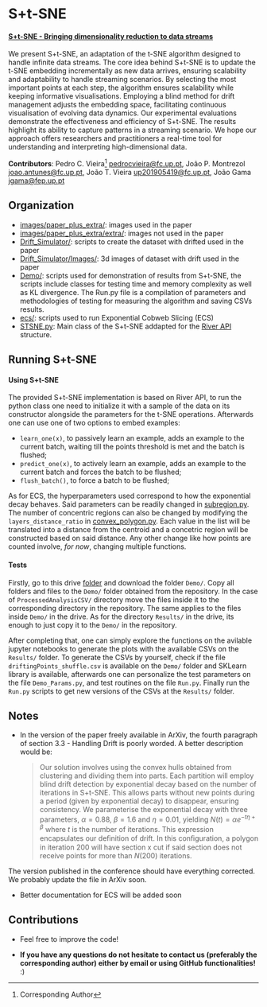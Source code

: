 # S+t-SNE

#### [S+t-SNE - Bringing dimensionality reduction to data streams](https://arxiv.org/abs/2403.17643)

We present S+t-SNE, an adaptation of the t-SNE algorithm designed to handle infinite data streams.
The core idea behind S+t-SNE is to update the t-SNE embedding incrementally as new data arrives, ensuring scalability and adaptability to handle streaming scenarios. By selecting the most important points at each step, the algorithm ensures scalability while keeping informative visualisations. Employing a blind method for drift management adjusts the embedding space, facilitating continuous visualisation of evolving data dynamics.
Our experimental evaluations demonstrate the effectiveness and efficiency of S+t-SNE. The results highlight its ability to capture patterns in a streaming scenario. We hope our approach offers researchers and practitioners a real-time tool for understanding and interpreting high-dimensional data.

**Contributors**: Pedro C. Vieira[^1] <pedrocvieira@fc.up.pt>, João P. Montrezol <joao.antunes@fc.up.pt>, João T. Vieira <up201905419@fc.up.pt>, João Gama <jgama@fep.up.pt>


## Organization

- [images/paper_plus_extra/](images/paper_plus_extra/): images used in the paper
- [images/paper_plus_extra/extra/](images/paper_plus_extra/extra/): images not used in the paper
- [Drift_Simulator/](Drift_Simulator/): scripts to create the dataset with drifted used in the paper
- [Drift_Simulator/Images/](Drift_Simulator/Images/): 3d images of dataset with drift used in the paper
- [Demo/](Demo/): scripts used for demonstration of results from S+t-SNE, the scripts include classes for testing time and memory complexity as well as KL divergence. The Run.py file is a compilation of parameters and methodologies of testing for measuring the algorithm and saving CSVs results.
- [ecs/](ecs/): scripts used to run Exponential Cobweb Slicing (ECS)
- [STSNE.py](STSNE.py): Main class of the S+t-SNE addapted for the [River API](https://github.com/online-ml/river) structure.


## Running S+t-SNE

#### Using S+t-SNE
The provided S+t-SNE implementation is based on River API, to run the python class one need to initialize it with a sample of the data on its constructor alongside the parameters for the t-SNE operations. Afterwards one can use one of two options to embed examples:
- `learn_one(x)`, to passively learn an example, adds an example to the current batch, waiting till the points threshold is met and the batch is flushed;
- `predict_one(x)`, to actively learn an example, adds an example to the current batch and forces the batch to be flushed;
- `flush_batch()`, to force a batch to be flushed;

As for ECS, the hyperparameters used correspond to how the exponential decay behaves. Said parameters can be readily changed in [subregion.py](ecs/subregion.py).
The number of concentric regions can also be changed by modifying the `layers_distance_ratio` in [convex_polygon.py](ecs/convex_polygon.py). Each value in the list
will be translated into a distance from the centroid and a concetric region will be constructed based on said distance. 
Any other change like how points are counted involve, *for now*, changing multiple functions.

#### Tests
Firstly, go to this drive [folder](https://drive.google.com/drive/folders/1saFrxafJgHsPeKMOJpvVKYQALpUnumGr?usp=drive_link) and download the folder `Demo/`. Copy all folders and files to the `Demo/` folder obtained from the repository. In the case of `ProcessedAnalysisCSV/` directory move the files inside it to the corresponding directory in the repository. The same applies to the files inside `Demo/` in the drive. As for the directory `Results/` in the drive, its enough to just copy it to the `Demo/` in the repository.

After completing that, one can simply explore the functions on the avilable jupyter notebooks to generate the plots with the available CSVs on the `Results/` folder. To generate the CSVs by yourself, check if the file `driftingPoints_shuffle.csv` is available on the `Demo/` folder and SKLearn library is available, afterwards one can personalize the test parameters on the file `Demo_Params.py`, and test routines on the file `Run.py`. Finally run the `Run.py` scripts to get new versions of the CSVs at the `Results/` folder. 

## Notes
- In the version of the paper freely available in ArXiv, the fourth paragraph of section 3.3 - Handling Drift is poorly worded. A better description would be:

    > Our solution involves using the convex hulls obtained from clustering and dividing them into parts. Each partition will employ blind drift detection by exponential decay based on the number of iterations in S+t-SNE. This allows parts without new points during a period (given by exponential decay) to disappear, ensuring consistency. We parameterise the exponential decay with three parameters, $\alpha = 0.88$, $\beta = 1.6$ and $\eta = 0.01$, yielding $N(t) = \alpha e^{−t\eta+\beta}$ where $t$ is the number of iterations. This expression encapsulates our deﬁnition of drift. In this conﬁguration, a polygon in iteration 200 will have section x cut if said section does not receive points for more than $N(200)$ iterations.

The version published in the conference should have everything corrected. We probably update the file in ArXiv soon. 

- Better documentation for ECS will be added soon

## Contributions

- Feel free to improve the code!
  
- **If you have any questions do not hesitate to contact us (preferably the corresponding author) either by email or using GitHub functionalities!** :)

[^1]: Corresponding Author